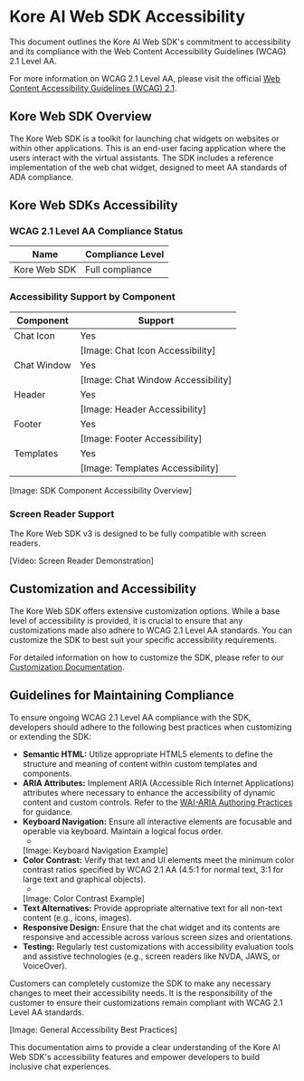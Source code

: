 # Kore AI Web SDK Accessibility

This document outlines the Kore AI Web SDK's commitment to accessibility and its compliance with the Web Content Accessibility Guidelines (WCAG) 2.1 Level AA.

For more information on WCAG 2.1 Level AA, please visit the official [Web Content Accessibility Guidelines (WCAG) 2.1](https://www.w3.org/TR/WCAG21/).

## Kore Web SDK Overview

The Kore Web SDK is a toolkit for launching chat widgets on websites or within other applications. This is an end-user facing application where the users interact with the virtual assistants. The SDK includes a reference implementation of the web chat widget, designed to meet AA standards of ADA compliance.

## Kore Web SDKs Accessibility

### WCAG 2.1 Level AA Compliance Status

| Name | Compliance Level |
|-------------|------------------|
| Kore Web SDK      | Full compliance  |

### Accessibility Support by Component

| Component     | Support |
|---------------|-------|
| Chat Icon     | Yes   |
|               | <!-- Placeholder for Chat Icon image --> [Image: Chat Icon Accessibility] |
| Chat Window   | Yes   |
|               | <!-- Placeholder for Chat Window image --> [Image: Chat Window Accessibility] |
| Header        | Yes   |
|               | <!-- Placeholder for Header image --> [Image: Header Accessibility] |
| Footer        | Yes   |
|               | <!-- Placeholder for Footer image --> [Image: Footer Accessibility] |
| Templates     | Yes   |
|               | <!-- Placeholder for Templates image --> [Image: Templates Accessibility] |

<!-- Placeholder for a screenshot illustrating overall component accessibility -->
[Image: SDK Component Accessibility Overview]

### Screen Reader Support

The Kore Web SDK v3 is designed to be fully compatible with screen readers.

<!-- Placeholder for a short video demonstrating screen reader functionality -->
[Video: Screen Reader Demonstration]

## Customization and Accessibility

The Kore Web SDK offers extensive customization options. While a base level of accessibility is provided, it is crucial to ensure that any customizations made also adhere to WCAG 2.1 Level AA standards. You can customize the SDK to best suit your specific accessibility requirements.

For detailed information on how to customize the SDK, please refer to our [Customization Documentation](../customizations/).

## Guidelines for Maintaining Compliance

To ensure ongoing WCAG 2.1 Level AA compliance with the SDK, developers should adhere to the following best practices when customizing or extending the SDK:

*   **Semantic HTML:** Utilize appropriate HTML5 elements to define the structure and meaning of content within custom templates and components.
*   **ARIA Attributes:** Implement ARIA (Accessible Rich Internet Applications) attributes where necessary to enhance the accessibility of dynamic content and custom controls. Refer to the [WAI-ARIA Authoring Practices](https://www.w3.org/WAI/ARIA/apg/) for guidance.
*   **Keyboard Navigation:** Ensure all interactive elements are focusable and operable via keyboard. Maintain a logical focus order.
    *   <!-- Placeholder for an image/gif demonstrating keyboard navigation -->
    [Image: Keyboard Navigation Example]
*   **Color Contrast:** Verify that text and UI elements meet the minimum color contrast ratios specified by WCAG 2.1 AA (4.5:1 for normal text, 3:1 for large text and graphical objects).
    *   <!-- Placeholder for an image showing good color contrast -->
    [Image: Color Contrast Example]
*   **Text Alternatives:** Provide appropriate alternative text for all non-text content (e.g., icons, images).
*   **Responsive Design:** Ensure that the chat widget and its contents are responsive and accessible across various screen sizes and orientations.
*   **Testing:** Regularly test customizations with accessibility evaluation tools and assistive technologies (e.g., screen readers like NVDA, JAWS, or VoiceOver).

Customers can completely customize the SDK to make any necessary changes to meet their accessibility needs. It is the responsibility of the customer to ensure their customizations remain compliant with WCAG 2.1 Level AA standards.

<!-- Placeholder for general accessibility best practices screenshot/diagram -->
[Image: General Accessibility Best Practices]

This documentation aims to provide a clear understanding of the Kore AI Web SDK's accessibility features and empower developers to build inclusive chat experiences.
